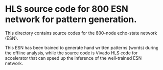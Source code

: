 # HLS source code for 800 ESN network for pattern generation.

This directory contains source codes for the 800-node echo-state network (ESN).

This ESN has been trained to generate hand written patterns (words) during the offline analysis, while the source code is Vivado HLS code for accelerator that can speed up the inference of the well-trained ESN network.

